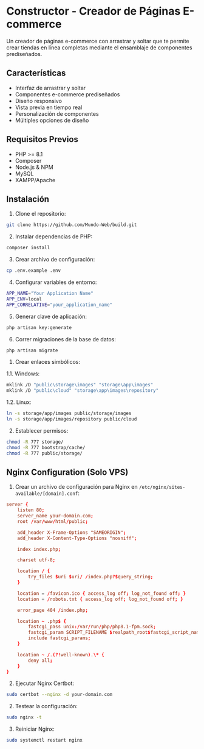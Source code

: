 # Constructor - Creador de Páginas E-commerce

Un creador de páginas e-commerce con arrastrar y soltar que te permite crear tiendas en línea completas mediante el ensamblaje de componentes prediseñados.

## Características
-   Interfaz de arrastrar y soltar
-   Componentes e-commerce prediseñados
-   Diseño responsivo
-   Vista previa en tiempo real
-   Personalización de componentes
-   Múltiples opciones de diseño

## Requisitos Previos
-   PHP >= 8.1
-   Composer
-   Node.js & NPM
-   MySQL
-   XAMPP/Apache

## Instalación

1. Clone el repositorio:
```bash
git clone https://github.com/Mundo-Web/build.git
```

2. Instalar dependencias de PHP:
```bash
composer install
```

3. Crear archivo de configuración:
```bash
cp .env.example .env
```

4. Configurar variables de entorno:
```bash
APP_NAME="Your Application Name"
APP_ENV=local
APP_CORRELATIVE="your_application_name"
```

5. Generar clave de aplicación:
```bash
php artisan key:generate
```

6. Correr migraciones de la base de datos:
```bash
php artisan migrate
```

1. Crear enlaces simbólicos:

1.1. Windows:
```bash
mklink /D "public\storage\images" "storage\app\images"
mklink /D "public\cloud" "storage\app\images\repository"
```

1.2. Linux:
```bash
ln -s storage/app/images public/storage/images
ln -s storage/app/images/repository public/cloud
```

2. Establecer permisos:
```bash
chmod -R 777 storage/
chmod -R 777 bootstrap/cache/
chmod -R 777 public/storage/
```

## Nginx Configuration (Solo VPS)

1. Crear un archivo de configuración para Nginx en `/etc/nginx/sites-available/[domain].conf`:
```conf
server {
    listen 80;
    server_name your-domain.com;
    root /var/www/html/public;

    add_header X-Frame-Options "SAMEORIGIN";
    add_header X-Content-Type-Options "nosniff";

    index index.php;

    charset utf-8;

    location / {
        try_files $uri $uri/ /index.php?$query_string;
    }

    location = /favicon.ico { access_log off; log_not_found off; }
    location = /robots.txt { access_log off; log_not_found off; }

    error_page 404 /index.php;

    location ~ .php$ {
        fastcgi_pass unix:/var/run/php/php8.1-fpm.sock;
        fastcgi_param SCRIPT_FILENAME $realpath_root$fastcgi_script_name;
        include fastcgi_params;
    }

    location ~ /.(?!well-known).\* {
        deny all;
    }
}
```

2. Ejecutar Nginx Certbot:
```bash
sudo certbot --nginx -d your-domain.com
```	

2. Testear la configuración:
```bash
sudo nginx -t
```

3. Reiniciar Nginx:
```bash
sudo systemctl restart nginx
```